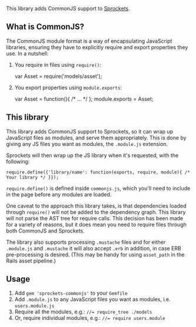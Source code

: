 This library adds CommonJS support to [Sprockets](https://github.com/sstephenson/sprockets).

## What is CommonJS?

The CommonJS module format is a way of encapsulating JavaScript libraries, ensuring they have to explicitly require and export properties they use. In a nutshell:

1. You require in files using `require()`:

    var Asset = require('models/asset');

2. You export properties using `module.exports`:

    var Asset = function(){ /* ... */ };
    module.exports = Asset;

## This library

This library adds CommonJS support to Sprockets, so it can wrap up JavaScript files as modules, and serve them appropriately. This is done by giving any JS files you want as modules, the `.module.js` extension.

Sprockets will then wrap up the JS library when it's requested, with the following:

    require.define({'library/name': function(exports, require, module){ /* Your library */ }});

`require.define()` is defined inside `commonjs.js`, which you'll need to include in the page before any modules are loaded.

One caveat to the approach this library takes, is that dependencies loaded through `require()` will not be added to the dependency graph. This library will not parse the AST tree for require calls. This decision has been made for a variety of reasons, but it does mean you need to require files through both CommonJS and Sprockets.

The library also supports processing `.mustache` files and for either `.module.js` and `.mustache` it will also accept `.erb` in addition, in case ERB pre-processing is desired.
(This may be handy for using `asset_path` in the Rails asset pipeline.)

## Usage

1. Add `gem 'sprockets-commonjs'` to your `Gemfile`
1. Add `.module.js` to any JavaScript files you want as modules, i.e. `users.module.js`
1. Require all the modules, e.g.: `//= require_tree ./models`
1. Or, require individual modules, e.g.: `//= require users.module`
